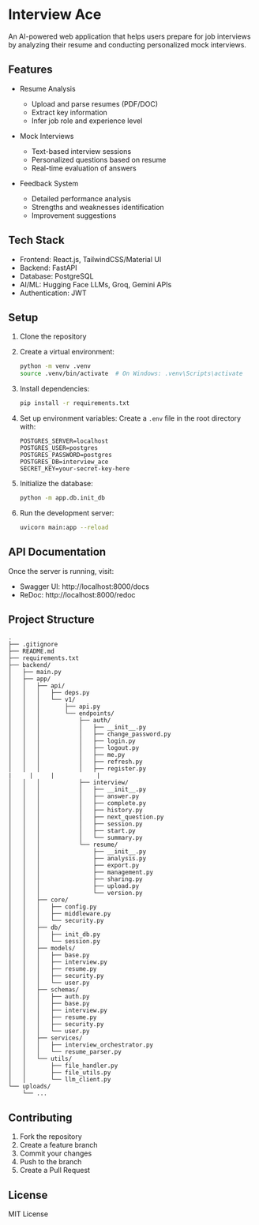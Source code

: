 # Interview Ace

An AI-powered web application that helps users prepare for job interviews by analyzing their resume and conducting personalized mock interviews.

## Features

- Resume Analysis
  - Upload and parse resumes (PDF/DOC)
  - Extract key information
  - Infer job role and experience level

- Mock Interviews
  - Text-based interview sessions
  - Personalized questions based on resume
  - Real-time evaluation of answers

- Feedback System
  - Detailed performance analysis
  - Strengths and weaknesses identification
  - Improvement suggestions

## Tech Stack

- Frontend: React.js, TailwindCSS/Material UI
- Backend: FastAPI
- Database: PostgreSQL
- AI/ML: Hugging Face LLMs, Groq, Gemini APIs
- Authentication: JWT

## Setup

1. Clone the repository
2. Create a virtual environment:
   ```bash
   python -m venv .venv
   source .venv/bin/activate  # On Windows: .venv\Scripts\activate
   ```

3. Install dependencies:
   ```bash
   pip install -r requirements.txt
   ```

4. Set up environment variables:
   Create a `.env` file in the root directory with:
   ```
   POSTGRES_SERVER=localhost
   POSTGRES_USER=postgres
   POSTGRES_PASSWORD=postgres
   POSTGRES_DB=interview_ace
   SECRET_KEY=your-secret-key-here
   ```

5. Initialize the database:
   ```bash
   python -m app.db.init_db
   ```

6. Run the development server:
   ```bash
   uvicorn main:app --reload
   ```

## API Documentation

Once the server is running, visit:
- Swagger UI: http://localhost:8000/docs
- ReDoc: http://localhost:8000/redoc

## Project Structure

```
.
├── .gitignore
├── README.md
├── requirements.txt
├── backend/
│   ├── main.py
│   ├── app/
│   │   ├── api/
│   │   │   ├── deps.py
│   │   │   └── v1/
│   │   │       ├── api.py
│   │   │       └── endpoints/
│   │   │           ├── auth/
│   │   │           │   ├── __init__.py
│   │   │           │   ├── change_password.py
│   │   │           │   ├── login.py
│   │   │           │   ├── logout.py
│   │   │           │   ├── me.py
│   │   │           │   ├── refresh.py
│   │   │           │   ├── register.py
|     |     |            |
│   │   │           ├── interview/
│   │   │           │   ├── __init__.py
│   │   │           │   ├── answer.py
│   │   │           │   ├── complete.py
│   │   │           │   ├── history.py
│   │   │           │   ├── next_question.py
│   │   │           │   ├── session.py
│   │   │           │   ├── start.py
│   │   │           │   └── summary.py
│   │   │           └── resume/
│   │   │               ├── __init__.py
│   │   │               ├── analysis.py
│   │   │               ├── export.py
│   │   │               ├── management.py
│   │   │               ├── sharing.py
│   │   │               ├── upload.py
│   │   │               └── version.py
│   │   ├── core/
│   │   │   ├── config.py
│   │   │   ├── middleware.py
│   │   │   └── security.py
│   │   ├── db/
│   │   │   ├── init_db.py
│   │   │   └── session.py
│   │   ├── models/
│   │   │   ├── base.py
│   │   │   ├── interview.py
│   │   │   ├── resume.py
│   │   │   ├── security.py
│   │   │   └── user.py
│   │   ├── schemas/
│   │   │   ├── auth.py
│   │   │   ├── base.py
│   │   │   ├── interview.py
│   │   │   ├── resume.py
│   │   │   ├── security.py
│   │   │   └── user.py
│   │   ├── services/
│   │   │   ├── interview_orchestrator.py
│   │   │   └── resume_parser.py
│   │   └── utils/
│   │       ├── file_handler.py
│   │       ├── file_utils.py
│   │       └── llm_client.py
└── uploads/
    └── ...
```

## Contributing

1. Fork the repository
2. Create a feature branch
3. Commit your changes
4. Push to the branch
5. Create a Pull Request

## License

MIT License